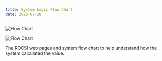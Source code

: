 ```yaml
---
title: System Logic Flow Chart
date: 2025-07-28
---
```


![Flow Chart](/images/flowchart.jpg)

![Flow Chart](/images/flow_chart_v2.jpg)

The ROCSI web pages and system flow chart to help understand how the system calculated the value.
